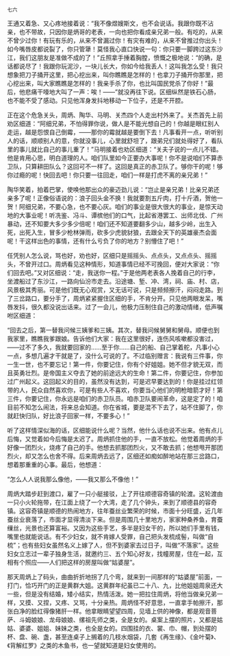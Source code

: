     七六 

   王通又着急、又心疼地接着说：“我不像煜嫂斯文，也不会说话。我跟你既不沾亲，也不带故，只因你是炳哥的老表，一向也把你看成亲兄弟一般。有吃的，从来不曾少过你！有玩有乐的，从来不曾漏过你！有灾有难的，从来不曾推过你出头！如今嘴唇皮都说裂了，你只管犟！莫怪我心直口快说一句：你只要一脚跨过这东沙江，我们这朋友是准做不成的了！”丘照拿手捶着胸膛，愤慨之极地说：“的确，是话都说尽了！我跟你玩泥沙，一块儿长大，你如今给我丢人！这叫我怎么受！我只想象把刀子捅开这里，把心挖出来，叫你瞧瞧是怎样的！也拿刀子捅开你那里，把心挖出来，叫大家瞧瞧是怎样的！我亲手杀了你，也比叫国民党杀了你好！”最后，他悲痛干嚎地大叫了一声：唉！——”就没再往下说。区细纵然是铁石心肠，也不能不受了感动。只见他浑身发抖地移动一下位子，还是不开腔。

   正在这个危急关头，周炳、陶华、马明、关杰四个人走出村外来了。关杰首先上前劝区细道：“阿细兄弟，不怕得罪你说，做人是不能光想自己的！你越是眼红别人走运，越是怨恨自己倒霉，——那你的霉就越是要倒下去！凡事看开一点，听听别人的话，顺顺别人的意，你就没事儿，心里就舒坦了，跟弟兄们就处得好了，看队里的事儿就比自己的事儿重了！”马明接着也劝区细道：“关夫子说的一点儿不错。他是肯用心思，明白道理的人。咱们队里如今正要办大事呢！你不是说咱们不算赤卫队，只算耕田队么？这回可不一样了。这回是真正的赤卫队了。够你干的呢！够你过瘾的呢！快回去吧！你只要一往回走，咱们一样是打虎不离的亲兄弟！”

   陶华笑着，拍着巴掌，使唤他那出众的豪迈劲儿说：“岂止是亲兄弟！比亲兄弟还亲多了呢！正像俗语说的：浪子回头金不换！我就要割五斤肉，打十斤酒，贺他一贺！阿细兄弟，不要心急，也不要心灰。咱们的事业是很大很大的事业，是惊天动地的大事业呢！听冼鉴、冯斗、谭槟他们的口气，比起省港罢工、出师北伐、广州暴动，还不知要大多少多少倍呢！咱们还不知道要翻多少山，越多少岭，出生入死，出死入生，冒多少枪林弹雨，砍多少虎貌豺狼，去跟全天下的英雄豪杰会面呢！干这样出色的事情，还有什么亏负了你的地方？别懵住了吧！”

   任凭别人怎么说，骂也好，劝也好，区细只是摇摇头、点点头，又点点头、摇摇头，不曾开过口。周炳看见这种情形，知道事情已经不可挽回，便对大家说：“你们回去吧。”又对区细说：“走，我送你一程。”于是他两老表各人挽着自己的行李，坐渡船过了东沙江，一路向仙汾市走去。沿途塘、堑、冲、湾，祠、庙、村、店，风景极其秀丽。可是他们既无心观赏，又无话可说，只是频频擦汗，闷闷走路。到了三岔路口，要分手了，周炳紧紧握住区细的手，不肯分开。只见他两眼发呆，嘴唇发抖，很久都没说出话来。过了一会儿，他极力压制住自己的激动情绪，低声嘱咐区细道：

   “回去之后，第一替我问候三姨爹和三姨。其次，替我问候舅舅和舅母。顺便也到我家里，瞧瞧我爹跟娘。告诉他们大家：我在这里很好，连伤风咳嗽都没害过，——过不了多久，我就要回家的……至于你……自己的船、自己掌着舵，凡事小心一点，多想几遍才干就是了，没什么可说的了。不过临别赠言：我说有三件事，你一生一世，也不要忘记！第一件，你要记住，你有个好姐姐。她不但才貌无双，而且英勇壮烈。是帝国主义夺去了她的前途远大的生命！第二件，你要记住，你参加过广州起义。这回起义的目的，虽然没有达到，可是迟早要达到的！你是挂过红领带的人，民众自然喜欢你，可是有些人不喜欢，你要当心他们的明枪暗箭才好！第三件，你要记住，你永远是咱们的赤卫队员。咱赤卫队要闹革命，这是定了的！咱目前不知怎么闹法，将来总会知道。你在省城，要是混不下去了，站不住脚了，你就赶快归队，好比浪子回家一样，不要多心！”

   听了这样情深似海的话，区细能说什么呢？当然，他什么话也说不出来。他有点儿后悔，又觉着如今后悔是太迟了。周炳抓住他的手，一直不放松。他觉着周炳的手好像一团烈火，烧疼了自己的手。他想去抓那团烈火，又不敢去抓；他想甩开那团烈火，却又怎么也舍不得。后来周炳去远了，区细还如痴如醉地站在那三岔路口，想着那重重的心事。最后，他想道：

   “怎么人人说我那么像他，——我又那么不像他！”

   周炳大踏步赶到渡口，雇了一只小艇接驳，上了开往顺德容奇镇的轮渡。这轮渡由一只小火轮拖带，在江面上绕了一个大湾，走了几个钟头，来到了顺德县的容奇镇。这容奇镇是顺德的热闹地方，往年蚕丝业繁荣的时候，市面十分旺盛，近几年蚕丝业衰落了，市面才显得清淡下来。但是周围几十里地方，家家种桑养鱼，育蚕缫丝，光景也还算富裕。又因为这些手艺，多半是妇女干的，所以她们手里有钱，嘴里也就能说话。有不少妇女，就不肯嫁人受罪，自己把头发梳成髻，叫做“自梳”；也有些妇女虽然名义上嫁了人，但不到婆家去过日子，叫做“不落家”。这些妇女立志过一辈子独身生活，就邀约三、五个知心好友，找幢房屋，住在一起，互相有个照应——人们把这样的房屋叫做“姑婆屋”。

   那天周炳上了码头，曲曲折折地拐了几个弯，就来到一间那样的“姑婆屋”前面，一打门，恰巧开门的正是黄群大姐。这黄群年纪虽已二十八、九，比他姐姐周泉还大一些，但是没有结婚，矮小结实，热情活泼。她一把拉住周炳，将他当做亲兄弟一样，又摸、又捏，又疼、又骂，十分亲热。周炳怪不好意思，一直拿手帕擦汗，那张白净的脸红得像猪肝一样。他拿眼睛望望四周，见墙上供的神像，都是观音菩萨、斗姆娘娘、龙母娘娘、缧祖先师之类，全是女的。桌案上摆的照片，又都是姑姑、婆婆、姐姐、妹妹之类，也全是女的。四围挂的衣、裳、巾、帽，到处摆的杯、盘、碗、盏，甚至连桌子上搁着的几枝水烟袋，几套《再生缘》、《金叶菊》、《背解红罗》之类的木鱼书，也一望就知道是妇女使用的。

